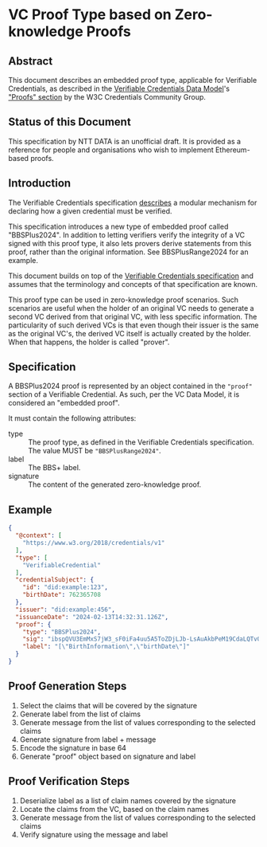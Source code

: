 # VC Proof Type based on Zero-knowledge Proofs

## Abstract

This document describes an embedded proof type, applicable for Verifiable Credentials, as described in the [Verifiable Credentials Data Model](https://w3c.github.io/vc-data-model/)'s ["Proofs" section](https://w3c.github.io/vc-data-model/#proofs-signatures) by the W3C Credentials Community Group.

## Status of this Document
This specification by NTT DATA is an unofficial draft. It is provided as a reference for people and organisations who wish to implement Ethereum-based proofs.

## Introduction

The Verifiable Credentials specification [describes](https://w3c.github.io/vc-data-model/#proofs-signatures) a modular mechanism for declaring how a given credential must be verified.

This specification introduces a new type of embedded proof called "BBSPlus2024". In addition to letting verifiers verify the integrity of a VC signed with this proof type, it also lets provers derive statements from this proof, rather than the original information. See BBSPlusRange2024 for an example.

This document builds on top of the [Verifiable Credentials specification](https://w3c.github.io/vc-data-model/) and assumes that the terminology and concepts of that specification are known.

This proof type can be used in zero-knowledge proof scenarios. Such scenarios are useful when the holder of an original VC needs to generate a second VC derived from that original VC, with less specific information. The particularity of such derived VCs is that even though their issuer is the same as the original VC's, the derived VC itself is actually created by the holder. When that happens, the holder is called "prover".

## Specification

A BBSPlus2024 proof is represented by an object contained in the `"proof"` section of a Verifiable Credential. As such, per the VC Data Model, it is considered an "embedded proof".

It must contain the following attributes:

<dl>
  <dt>type</dt>
  <dd>The proof type, as defined in the Verifiable Credentials specification. The value MUST be <code>"BBSPlusRange2024"</code>.</dd>
  <dt>label</dt>
  <dd>The BBS+ label.</dd>
  <dt>signature</dt>
  <dd>The content of the generated zero-knowledge proof.</dd>

</dl>


## Example

```json
{
  "@context": [
    "https://www.w3.org/2018/credentials/v1"
  ],
  "type": [
    "VerifiableCredential"
  ],
  "credentialSubject": {
    "id": "did:example:123",
    "birthDate": 762365708
  },
  "issuer": "did:example:456",
  "issuanceDate": "2024-02-13T14:32:31.126Z",
  "proof": {
    "type": "BBSPlus2024",
    "sig": "ibspQVU3EmMxS7jW3_sF0iFa4uu5A5ToZDjLJb-LsAuAkbPeM19CdaLQTvQw50QKcQj05T0VETpZ4Sb18H8tpGlaYMr66QmbRGYHTjQxqgTKdYoJVBswOIUAgzCKnrJEHYZfusgKqITXC97fbk4paA",
    "label": "[\"BirthInformation\",\"birthDate\"]"
  }
}
```

## Proof Generation Steps

1. Select the claims that will be covered by the signature
2. Generate label from the list of claims
3. Generate message from the list of values corresponding to the selected claims
4. Generate signature from label + message
5. Encode the signature in base 64
6. Generate "proof" object based on signature and label


## Proof Verification Steps

1. Deserialize label as a list of claim names covered by the signature
2. Locate the claims from the VC, based on the claim names
3. Generate message from the list of values corresponding to the selected claims
4. Verify signature using the message and label